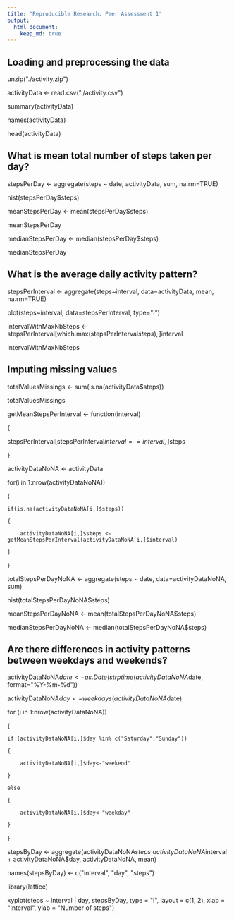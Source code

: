 ```yaml
---
title: "Reproducible Research: Peer Assessment 1"
output: 
  html_document:
    keep_md: true
---
```



## Loading and preprocessing the data
unzip("./activity.zip")

activityData <- read.csv("./activity.csv")

summary(activityData)

names(activityData)

head(activityData)

## What is mean total number of steps taken per day?

stepsPerDay <- aggregate(steps ~ date, activityData, sum, na.rm=TRUE)

hist(stepsPerDay$steps)

meanStepsPerDay <- mean(stepsPerDay$steps)

meanStepsPerDay

medianStepsPerDay <- median(stepsPerDay$steps)

medianStepsPerDay

## What is the average daily activity pattern?

stepsPerInterval <- aggregate(steps~interval, data=activityData, mean, na.rm=TRUE)

plot(steps~interval, data=stepsPerInterval, type="l")

intervalWithMaxNbSteps <- stepsPerInterval[which.max(stepsPerInterval$steps),]$interval

intervalWithMaxNbSteps


## Imputing missing values

totalValuesMissings <- sum(is.na(activityData$steps))

totalValuesMissings

getMeanStepsPerInterval <- function(interval)

{

  stepsPerInterval[stepsPerInterval$interval==interval,]$steps
  
}

activityDataNoNA <- activityData

for(i in 1:nrow(activityDataNoNA))

{
    
    if(is.na(activityDataNoNA[i,]$steps))
    
    {
        
        activityDataNoNA[i,]$steps <- getMeanStepsPerInterval(activityDataNoNA[i,]$interval)
        
    }
    
}

totalStepsPerDayNoNA <- aggregate(steps ~ date, data=activityDataNoNA, sum)

hist(totalStepsPerDayNoNA$steps)

meanStepsPerDayNoNA <- mean(totalStepsPerDayNoNA$steps)

medianStepsPerDayNoNA <- median(totalStepsPerDayNoNA$steps)

## Are there differences in activity patterns between weekdays and weekends?

activityDataNoNA$date <- as.Date(strptime(activityDataNoNA$date, format="%Y-%m-%d"))

activityDataNoNA$day <- weekdays(activityDataNoNA$date)

for (i in 1:nrow(activityDataNoNA)) 

{

    if (activityDataNoNA[i,]$day %in% c("Saturday","Sunday")) 
    
    {
    
        activityDataNoNA[i,]$day<-"weekend"
    
    }
    
    else
    
    {
    
        activityDataNoNA[i,]$day<-"weekday"
    
    }

}

stepsByDay <- aggregate(activityDataNoNA$steps ~ activityDataNoNA$interval + activityDataNoNA$day, activityDataNoNA, mean)

names(stepsByDay) <- c("interval", "day", "steps")

library(lattice)

xyplot(steps ~ interval | day, stepsByDay, type = "l", layout = c(1, 2), xlab = "Interval", ylab = "Number of steps")

